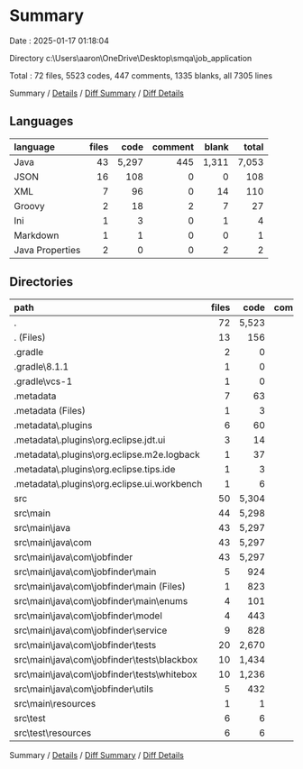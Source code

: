 # Summary

Date : 2025-01-17 01:18:04

Directory c:\\Users\\aaron\\OneDrive\\Desktop\\smqa\\job_application

Total : 72 files,  5523 codes, 447 comments, 1335 blanks, all 7305 lines

Summary / [Details](details.md) / [Diff Summary](diff.md) / [Diff Details](diff-details.md)

## Languages
| language | files | code | comment | blank | total |
| :--- | ---: | ---: | ---: | ---: | ---: |
| Java | 43 | 5,297 | 445 | 1,311 | 7,053 |
| JSON | 16 | 108 | 0 | 0 | 108 |
| XML | 7 | 96 | 0 | 14 | 110 |
| Groovy | 2 | 18 | 2 | 7 | 27 |
| Ini | 1 | 3 | 0 | 1 | 4 |
| Markdown | 1 | 1 | 0 | 0 | 1 |
| Java Properties | 2 | 0 | 0 | 2 | 2 |

## Directories
| path | files | code | comment | blank | total |
| :--- | ---: | ---: | ---: | ---: | ---: |
| . | 72 | 5,523 | 447 | 1,335 | 7,305 |
| . (Files) | 13 | 156 | 2 | 12 | 170 |
| .gradle | 2 | 0 | 0 | 2 | 2 |
| .gradle\\8.1.1 | 1 | 0 | 0 | 1 | 1 |
| .gradle\\vcs-1 | 1 | 0 | 0 | 1 | 1 |
| .metadata | 7 | 63 | 0 | 10 | 73 |
| .metadata (Files) | 1 | 3 | 0 | 1 | 4 |
| .metadata\\.plugins | 6 | 60 | 0 | 9 | 69 |
| .metadata\\.plugins\\org.eclipse.jdt.ui | 3 | 14 | 0 | 3 | 17 |
| .metadata\\.plugins\\org.eclipse.m2e.logback | 1 | 37 | 0 | 5 | 42 |
| .metadata\\.plugins\\org.eclipse.tips.ide | 1 | 3 | 0 | 1 | 4 |
| .metadata\\.plugins\\org.eclipse.ui.workbench | 1 | 6 | 0 | 0 | 6 |
| src | 50 | 5,304 | 445 | 1,311 | 7,060 |
| src\\main | 44 | 5,298 | 445 | 1,311 | 7,054 |
| src\\main\\java | 43 | 5,297 | 445 | 1,311 | 7,053 |
| src\\main\\java\\com | 43 | 5,297 | 445 | 1,311 | 7,053 |
| src\\main\\java\\com\\jobfinder | 43 | 5,297 | 445 | 1,311 | 7,053 |
| src\\main\\java\\com\\jobfinder\\main | 5 | 924 | 15 | 123 | 1,062 |
| src\\main\\java\\com\\jobfinder\\main (Files) | 1 | 823 | 15 | 107 | 945 |
| src\\main\\java\\com\\jobfinder\\main\\enums | 4 | 101 | 0 | 16 | 117 |
| src\\main\\java\\com\\jobfinder\\model | 4 | 443 | 1 | 116 | 560 |
| src\\main\\java\\com\\jobfinder\\service | 9 | 828 | 7 | 191 | 1,026 |
| src\\main\\java\\com\\jobfinder\\tests | 20 | 2,670 | 326 | 776 | 3,772 |
| src\\main\\java\\com\\jobfinder\\tests\\blackbox | 10 | 1,434 | 97 | 418 | 1,949 |
| src\\main\\java\\com\\jobfinder\\tests\\whitebox | 10 | 1,236 | 229 | 358 | 1,823 |
| src\\main\\java\\com\\jobfinder\\utils | 5 | 432 | 96 | 105 | 633 |
| src\\main\\resources | 1 | 1 | 0 | 0 | 1 |
| src\\test | 6 | 6 | 0 | 0 | 6 |
| src\\test\\resources | 6 | 6 | 0 | 0 | 6 |

Summary / [Details](details.md) / [Diff Summary](diff.md) / [Diff Details](diff-details.md)